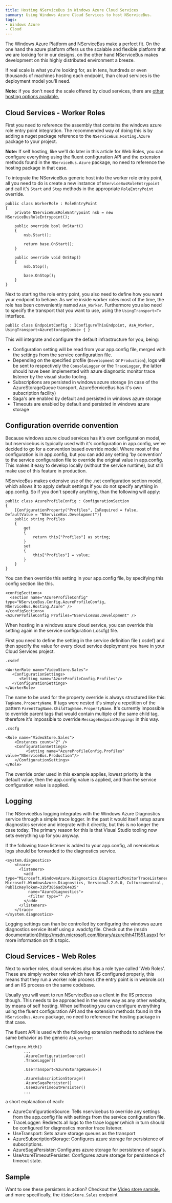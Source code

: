 ```yaml
---
title: Hosting NServiceBus in Windows Azure Cloud Services
summary: Using Windows Azure Cloud Services to host NServiceBus.
tags: 
- Windows Azure
- Cloud
---
```


The Windows Azure Platform and NServiceBus make a perfect fit. On the one hand the azure platform offers us the scalable and flexible platform that we are looking for in our designs, on the other hand NServiceBus makes development on this highly distributed environment a breeze.

If real scale is what you're looking for, as in tens, hundreds or even thousands of machines hosting each endpoint, than cloud services is the deployment model you'll need.

**Note:** if you don't need the scale offered by cloud services, there are [other hosting options available.](/nservicebus/hosting-nservicebus-in-windows-azure)


Cloud Services - Worker Roles
-----------------

First you need to reference the assembly that contains the windows azure role entry point integration. The recommended way of doing this is by adding a nuget package reference to the `NServiceBus.Hosting.Azure` package to your project.

**Note:** If self hosting, like we'll do later in this article for Web Roles, you can configure everything using the fluent configuration API and the extension methods found in the `NServiceBus.Azure` package, no need to reference the hosting package in that case.

To integrate the NServiceBus generic host into the worker role entry point, all you need to do is create a new instance of `NServiceBusRoleEntrypoint` and call it's `Start` and `Stop` methods in the appropriate `RoleEntryPoint` override.

    public class WorkerRole : RoleEntryPoint
    {
        private NServiceBusRoleEntrypoint nsb = new NServiceBusRoleEntrypoint();

        public override bool OnStart()
        {
            nsb.Start();

            return base.OnStart();
        }

        public override void OnStop()
        {
            nsb.Stop();

            base.OnStop();
        }
    }

Next to starting the role entry point, you also need to define how you want your endpoint to behave. As we're inside worker roles most of the time, the role has been conveniently named `AsA_Worker`. Furthermore you also need to specify the transport that you want to use, using the `UsingTransport<T>` interface.

    public class EndpointConfig : IConfigureThisEndpoint, AsA_Worker, UsingTransport<AzureStorageQueue> { }

This will integrate and configure the default infrastructure for you, being:

* Configuration setting will be read from your app.config file, merged with the settings from the service configuration file.
* Depending on the specified profile (`Development` or `Production`), logs will be sent to respectively the `ConsoleLogger` or the `TraceLogger`, the latter should have been implemented with azure diagnostic monitor trace listener by the visual studio tooling.
* Subscriptions are persisted in windows azure storage (in case of the AzureStorageQueue transport, AzureServiceBus has it's own subscription facility)
* Saga's are enabled by default and persisted in windows azure storage
* Timeouts are enabled by default and persisted in windows azure storage


Configuration override convention
---------------------------------

Because windows azure cloud services has it's own configuration model, but nservicebus is typically used with it's configuration in app.config, we've decided to go for a convention based override model. Where most of the configuration is in app.config, but you can add any setting 'by convention' to the service configuration file to override the original value in app.config. This makes it easy to develop locally (without the service runtime), but still make use of this feature in production.

NServiceBus makes extensive use of the .net configuration section model, which allows it to apply default settings if you do not specify anything in app.config. So if you don't specify anything, than the following will apply:

	public class AzureProfileConfig : ConfigurationSection
    {
        [ConfigurationProperty("Profiles", IsRequired = false, DefaultValue = "NServiceBus.Development")]
        public string Profiles
        {
            get
            {
                return this["Profiles"] as string;
            }
            set
            {
                this["Profiles"] = value;
            }
        }
    }

You can then override this setting in your app.config file, by specifying this config section like this.

	<configSections>
	  <section name="AzureProfileConfig" type="NServiceBus.Config.AzureProfileConfig, NServiceBus.Hosting.Azure" />
	</configSections>
	<AzureProfileConfig Profiles="NServiceBus.Development" />

When hosting in a windows azure cloud service, you can override this setting again in the service configuration (.cscfg) file. 

First you need to define the setting in the service definition file (.csdef) and then specify the value for every cloud service deployment you have in your Cloud Services project.

`.csdef`

	<WorkerRole name="VideoStore.Sales">
	   <ConfigurationSettings>
	      <Setting name="AzureProfileConfig.Profiles"/>
	   </ConfigurationSettings>
	</WorkerRole>

The name to be used for the property override is always structured like this: `TagName.PropertyName`. If tags were nested it's simply a repetition of the pattern `ParentTagName.ChildTagName.PropertyName`. It's currently impossible to override parent tags that would contain multiple of the same child tag, therefore it's impossible to override `MessageEndpointMappings` in this way.

`.cscfg`

	<Role name="VideoStore.Sales">
	    <Instances count="2" />
	    <ConfigurationSettings>
	         <Setting name="AzureProfileConfig.Profiles" value="NServiceBus.Production"/>
	    </ConfigurationSettings>
	</Role>

The override order used in this example applies, lowest priority is the default value, then the app.config value is applied, and than the service configuration value is applied.

Logging
-------

The NServiceBus logging integrates with the Windows Azure Diagnostics service through a simple trace logger. In the past it would itself setup azure diagnostics service and integrate with it directly, but this is no longer the case today. The primary reason for this is that Visual Studio tooling now sets everything up for you anyway.

If the following trace listener is added to your app.config, all nservicebus logs should be forwarded to the diagnostics service.

	<system.diagnostics>
		<trace>
		  <listeners>
		    <add type="Microsoft.WindowsAzure.Diagnostics.DiagnosticMonitorTraceListener, Microsoft.WindowsAzure.Diagnostics, Version=2.2.0.0, Culture=neutral, PublicKeyToken=31bf3856ad364e35"
		      name="AzureDiagnostics">
		      <filter type="" />
		    </add>
		  </listeners>
		</trace>
	</system.diagnostics>

Logging settings can than be controlled by configuring the windows azure diagnostics service itself using a .wadcfg file. Check out the (msdn documentation)[http://msdn.microsoft.com/library/azure/hh411551.aspx] for more information on this topic.

Cloud Services - Web Roles
-----------------

Next to worker roles, cloud services also has a role type called 'Web Roles'. These are simply worker roles which have IIS configured properly, this means that they run a worker role process (the entry point is in webrole.cs) and an IIS process on the same codebase.

Usually you will want to run NServiceBus as a client in the IIS process though. This needs to be approached in the same way as any other website, by means of self hosting. When  selfhosting you can configure everything using the fluent configuration API and the extension methods found in the `NServiceBus.Azure` package, no need to reference the hosting package in that case.

The fluent API is used with the following extension methods to achieve the same behavior as the generic `AsA_worker`:

	Configure.With()
            ...
            .AzureConfigurationSource()
            .TraceLogger()

            .UseTransport<AzureStorageQueue>()

			.AzureSubscriptionStorage()
			.AzureSagaPersister()
			.UseAzureTimeoutPersister()
			...

a short explanation of each:

* AzureConfigurationSource: Tells nservicebus to override any settings from the app.config file with settings from the service configuration file.
* TraceLogger: Redirects all logs to the trace logger (which in turn should be configured for diagnostics monitor trace listener.
* UseTransport<AzureStorageQueue>: Sets azure storage queues as the transport
* AzureSubscriptionStorage: Configures azure storage for persistence of subscriptions.
* AzureSagaPersister: Configures azure storage for persistence of saga's.
* UseAzureTimeoutPersister: Configures azure storage for persistence of timeout state.


Sample
------

Want to see these persisters in action? Checkout the [Video store sample.](https://github.com/Particular/NServiceBus.Azure.Samples/tree/master/VideoStore.AzureStorageQueues.Cloud) and more specifically, the `VideoStore.Sales` endpoint
